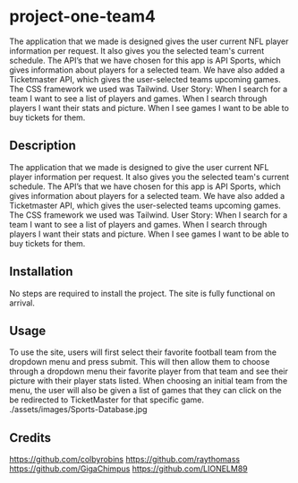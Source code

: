 # project-one-team4
The application that we made is designed gives the user current NFL player information per request. It also gives you the selected team's current schedule.
The API’s that we have chosen for this app is API Sports, which gives information about players for a selected team. We have also added a Ticketmaster API, which gives the user-selected teams upcoming games. The CSS framework we used was Tailwind.
User Story: When I search for a team I want to see a list of players and games. When I search through players I want their stats and picture. When I see games I want to be able to buy tickets for them.

## Description

The application that we made is designed to give the user current NFL player information per request. It also gives you the selected team's current schedule.
The API’s that we have chosen for this app is API Sports, which gives information about players for a selected team. We have also added a Ticketmaster API, which gives the user-selected teams upcoming games. The CSS framework we used was Tailwind.
User Story: When I search for a team I want to see a list of players and games. When I search through players I want their stats and picture. When I see games I want to be able to buy tickets for them.

## Installation

No steps are required to install the project. The site is fully functional on arrival.

## Usage
To use the site, users will first select their favorite football team from the dropdown menu and press submit. This will then allow them to choose through a dropdown menu their favorite player from that team and see their picture with their player stats listed. When choosing an initial team from the menu, the user will also be given a list of games that they can click on the be redirected to TicketMaster for that specific game.
./assets/images/Sports-Database.jpg

## Credits
https://github.com/colbyrobins
https://github.com/raythomass
https://github.com/GigaChimpus
https://github.com/LIONELM89
